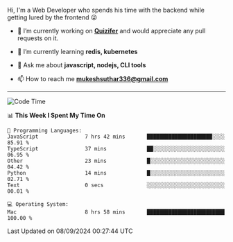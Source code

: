 Hi, I'm a Web Developer who spends his time with the backend while getting lured by the frontend 😜

- 🔭 I’m currently working on **[Quizifer](https://github.com/SutharMukesh/Quizifer/)** and would appreciate any pull requests on it.

- 🌱 I’m currently learning **redis, kubernetes**

- 💬 Ask me about **javascript, nodejs, CLI tools**

- 📫 How to reach me **mukeshsuthar336@gmail.com**

---
<!--START_SECTION:waka-->
![Code Time](http://img.shields.io/badge/Code%20Time-3%2C128%20hrs%206%20mins-blue)

📊 **This Week I Spent My Time On** 

```text
💬 Programming Languages: 
JavaScript               7 hrs 42 mins       █████████████████████░░░░   85.91 % 
TypeScript               37 mins             ██░░░░░░░░░░░░░░░░░░░░░░░   06.95 % 
Other                    23 mins             █░░░░░░░░░░░░░░░░░░░░░░░░   04.42 % 
Python                   14 mins             █░░░░░░░░░░░░░░░░░░░░░░░░   02.71 % 
Text                     0 secs              ░░░░░░░░░░░░░░░░░░░░░░░░░   00.01 % 

💻 Operating System: 
Mac                      8 hrs 58 mins       █████████████████████████   100.00 % 
```


 Last Updated on 08/09/2024 00:27:44 UTC
<!--END_SECTION:waka-->
